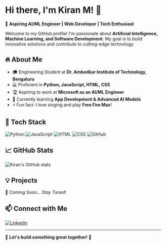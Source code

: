 # Hi there, I'm Kiran M! 👋

🚀 **Aspiring AI/ML Engineer | Web Developer | Tech Enthusiast**

Welcome to my GitHub profile! I'm passionate about **Artificial Intelligence, Machine Learning, and Software Development**. My goal is to build innovative solutions and contribute to cutting-edge technology. 

## 🔥 About Me
- 🎓 Engineering Student at **Dr. Ambedkar Institute of Technology, Bengaluru**
- 💻 Proficient in **Python, JavaScript, HTML, CSS**
- 🏆 Aspiring to work at **Microsoft as an AI/ML Engineer**
- 🌱 Currently learning **App Development & Advanced AI Models**
- ⚡ Fun fact: I love singing and play **Free Fire Max**!

## 📌 Tech Stack
![Python](https://img.shields.io/badge/Python-3776AB?style=for-the-badge&logo=python&logoColor=white)
![JavaScript](https://img.shields.io/badge/JavaScript-F7DF1E?style=for-the-badge&logo=javascript&logoColor=black)
![HTML](https://img.shields.io/badge/HTML-E34F26?style=for-the-badge&logo=html5&logoColor=white)
![CSS](https://img.shields.io/badge/CSS-1572B6?style=for-the-badge&logo=css3&logoColor=white)
![GitHub](https://img.shields.io/badge/GitHub-181717?style=for-the-badge&logo=github&logoColor=white)

## 📈 GitHub Stats
![Kiran's GitHub stats](https://github-readme-stats.vercel.app/api?username=kiran05-stack&show_icons=true&theme=tokyonight)

## 💡 Projects
🚧 *Coming Soon... Stay Tuned!*

## 📫 Connect with Me
[![LinkedIn](https://img.shields.io/badge/LinkedIn-0A66C2?style=for-the-badge&logo=linkedin&logoColor=white)](https://www.linkedin.com/in/kiran05-stack)

---
🔗 **Let's build something great together!** 🚀
